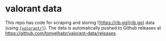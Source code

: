 # valorant data

This repo has code for scraping and storing ![https://rib.gg](rib.gg) data (using [`{valorantr}`](https://github.com/tonyelhabr/valorantr)). The data is automatically pushed to Github releases at <https://github.com/tonyelhabr/valorant-data/releases>.
